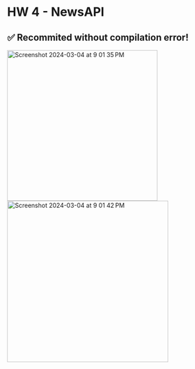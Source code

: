 # HW 4 - NewsAPI
## ✅ Recommited without compilation error!

<img width="350" alt="Screenshot 2024-03-04 at 9 01 35 PM" src="https://github.com/maximslo/MaximSlobodchikov-NewsAPI/assets/93232189/8eb468b7-76a7-4146-bc70-16afd5a303ff">
<img width="375" alt="Screenshot 2024-03-04 at 9 01 42 PM" src="https://github.com/maximslo/MaximSlobodchikov-NewsAPI/assets/93232189/78532d33-dd1f-440f-a157-98fc76e4e33f">
